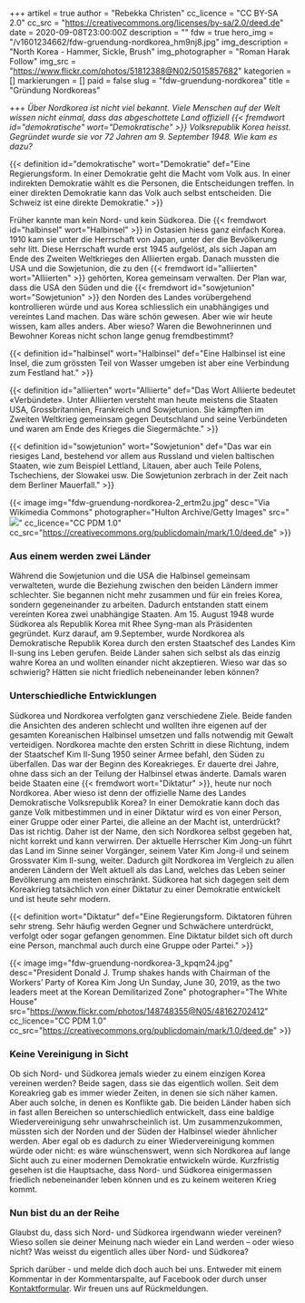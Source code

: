 +++
artikel = true
author = "Rebekka Christen"
cc_licence = "CC BY-SA 2.0"
cc_src = "https://creativecommons.org/licenses/by-sa/2.0/deed.de"
date = 2020-09-08T23:00:00Z
description = ""
fdw = true
hero_img = "/v1601234662/fdw-gruendung-nordkorea_hm9nj8.jpg"
img_description = "North Korea - Hammer, Sickle, Brush"
img_photographer = "Roman Harak Follow"
img_src = "https://www.flickr.com/photos/51812388@N02/5015857682"
kategorien = []
markierungen = []
paid = false
slug = "fdw-gruendung-nordkorea"
title = "Gründung Nordkoreas"

+++
_Über Nordkorea ist nicht viel bekannt. Viele Menschen auf der Welt wissen nicht einmal, dass das abgeschottete Land offiziell {{< fremdwort id="demokratische" wort="Demokratische" >}}_ _Volksrepublik Korea heisst. Gegründet wurde sie vor 72 Jahren am 9. September 1948. Wie kam es dazu?_

{{< definition id="demokratische" wort="Demokratie" def="Eine Regierungsform. In einer Demokratie geht die Macht vom Volk aus. In einer indirekten Demokratie wählt es die Personen, die Entscheidungen treffen. In einer direkten Demokratie kann das Volk auch selbst entscheiden. Die Schweiz ist eine direkte Demokratie." >}}

Früher kannte man kein Nord- und kein Südkorea. Die {{< fremdwort id="halbinsel" wort="Halbinsel" >}} in Ostasien hiess ganz einfach Korea. 1910 kam sie unter die Herrschaft von Japan, unter der die Bevölkerung sehr litt. Diese Herrschaft wurde erst 1945 aufgelöst, als sich Japan am Ende des Zweiten Weltkrieges den Alliierten ergab. Danach mussten die USA und die Sowjetunion, die zu den {{< fremdwort id="alliierten" wort="Alliierten" >}} gehörten, Korea gemeinsam verwalten. Der Plan war, dass die USA den Süden und die {{< fremdwort id="sowjetunion" wort="Sowjetunion" >}} den Norden des Landes vorübergehend kontrollieren würde und aus Korea schliesslich ein unabhängiges und vereintes Land machen. Das wäre schön gewesen. Aber wie wir heute wissen, kam alles anders. Aber wieso? Waren die Bewohnerinnen und Bewohner Koreas nicht schon lange genug fremdbestimmt?

{{< definition id="halbinsel" wort="Halbinsel" def="Eine Halbinsel ist eine Insel, die zum grössten Teil von Wasser umgeben ist aber eine Verbindung zum Festland hat." >}}

{{< definition id="alliierten" wort="Alliierte" def="Das Wort Alliierte bedeutet «Verbündete». Unter Alliierten versteht man heute meistens die Staaten USA, Grossbritannien, Frankreich und Sowjetunion. Sie kämpften im Zweiten Weltkrieg gemeinsam gegen Deutschland und seine Verbündeten und waren am Ende des Krieges die Siegermächte." >}}

{{< definition id="sowjetunion" wort="Sowjetunion" def="Das war ein riesiges Land, bestehend vor allem aus Russland und vielen baltischen Staaten, wie zum Beispiel Lettland, Litauen, aber auch Teile Polens, Tschechiens, der Slowakei usw. Die Sowjetunion zerbrach in der Zeit nach dem Berliner Mauerfall." >}}

{{< image img="fdw-gruendung-nordkorea-2_ertm2u.jpg" desc="Via Wikimedia Commons" photographer="Hulton Archive/Getty Images" src="![](https://commons.wikimedia.org/wiki/File:Kim_Il-sung_in_1950.jpg)" cc_licence="CC PDM 1.0" cc_src="https://creativecommons.org/publicdomain/mark/1.0/deed.de" >}}

### Aus einem werden zwei Länder

Während die Sowjetunion und die USA die Halbinsel gemeinsam verwalteten, wurde die Beziehung zwischen den beiden Ländern immer schlechter. Sie begannen nicht mehr zusammen und für ein freies Korea, sondern gegeneinander zu arbeiten. Dadurch entstanden statt einem vereinten Korea zwei unabhängige Staaten. Am 15. August 1948 wurde Südkorea als Republik Korea mit Rhee Syng-man als Präsidenten gegründet. Kurz darauf, am 9.September, wurde Nordkorea als Demokratische Republik Korea durch den ersten Staatschef des Landes Kim Il-sung ins Leben gerufen. Beide Länder sahen sich selbst als das einzig wahre Korea an und wollten einander nicht akzeptieren. Wieso war das so schwierig? Hätten sie nicht friedlich nebeneinander leben können?

### Unterschiedliche Entwicklungen

Südkorea und Nordkorea verfolgten ganz verschiedene Ziele. Beide fanden die Ansichten des anderen schlecht und wollten ihre eigenen auf der gesamten Koreanischen Halbinsel umsetzen und falls notwendig mit Gewalt verteidigen. Nordkorea machte den ersten Schritt in diese Richtung, indem der Staatschef Kim Il-Sung 1950 seiner Armee befahl, den Süden zu überfallen. Das war der Beginn des Koreakrieges. Er dauerte drei Jahre, ohne dass sich an der Teilung der Halbinsel etwas änderte. Damals waren beide Staaten eine {{< fremdwort wort="Diktatur" >}}, heute nur noch Nordkorea. Aber wieso ist denn der offizielle Name des Landes Demokratische Volksrepublik Korea? In einer Demokratie kann doch das ganze Volk mitbestimmen und in einer Diktatur wird es von einer Person, einer Gruppe oder einer Partei, die alleine an der Macht ist, unterdrückt? Das ist richtig. Daher ist der Name, den sich Nordkorea selbst gegeben hat, nicht korrekt und kann verwirren. Der aktuelle Herrscher Kim Jong-un führt das Land im Sinne seiner Vorgänger, seinem Vater Kim Jong-il und seinem Grossvater Kim Il-sung, weiter. Dadurch gilt Nordkorea im Vergleich zu allen anderen Ländern der Welt aktuell als das Land, welches das Leben seiner Bevölkerung am meisten einschränkt. Südkorea hat sich dagegen seit dem Koreakrieg tatsächlich von einer Diktatur zu einer Demokratie entwickelt und ist heute sehr modern.

{{< definition wort="Diktatur" def="Eine Regierungsform. Diktatoren führen sehr streng. Sehr häufig werden Gegner und Schwächere unterdrückt, verfolgt oder sogar gefangen genommen. Eine Diktatur bildet sich oft durch eine Person, manchmal auch durch eine Gruppe oder Partei." >}}

{{< image img="fdw-gruendung-nordkorea-3_kpqm24.jpg" desc="President Donald J. Trump shakes hands with Chairman of the Workers’ Party of Korea Kim Jong Un Sunday, June 30, 2019, as the two leaders meet at the Korean Demilitarized Zone" photographer="The White House" src="https://www.flickr.com/photos/148748355@N05/48162702412" cc_licence="CC PDM 1.0" cc_src="https://creativecommons.org/publicdomain/mark/1.0/deed.de" >}}

### Keine Vereinigung in Sicht

Ob sich Nord- und Südkorea jemals wieder zu einem einzigen Korea vereinen werden? Beide sagen, dass sie das eigentlich wollen. Seit dem Koreakrieg gab es immer wieder Zeiten, in denen sie sich näher kamen. Aber auch solche, in denen es Konflikte gab. Die beiden Länder haben sich in fast allen Bereichen so unterschiedlich entwickelt, dass eine baldige Wiedervereinigung sehr unwahrscheinlich ist. Um zusammenzukommen, müssten sich der Norden und der Süden der Halbinsel wieder ähnlicher werden. Aber egal ob es dadurch zu einer Wiedervereinigung kommen würde oder nicht: es wäre wünschenswert, wenn sich Nordkorea auf lange Sicht auch zu einer modernen Demokratie entwickeln würde. Kurzfristig gesehen ist die Hauptsache, dass Nord- und Südkorea einigermassen friedlich nebeneinander leben können und es zu keinem weiteren Krieg kommt.

### Nun bist du an der Reihe

Glaubst du, dass sich Nord- und Südkorea irgendwann wieder vereinen? Wieso sollen sie deiner Meinung nach wieder ein Land werden – oder wieso nicht? Was weisst du eigentlich alles über Nord- und Südkorea?

Sprich darüber - und melde dich doch auch bei uns. Entweder mit einem Kommentar in der Kommentarspalte, auf Facebook oder durch unser [Kontaktformular](https://chinderzytig-v1.netlify.app/kontakt/). Wir freuen uns auf Rückmeldungen.
